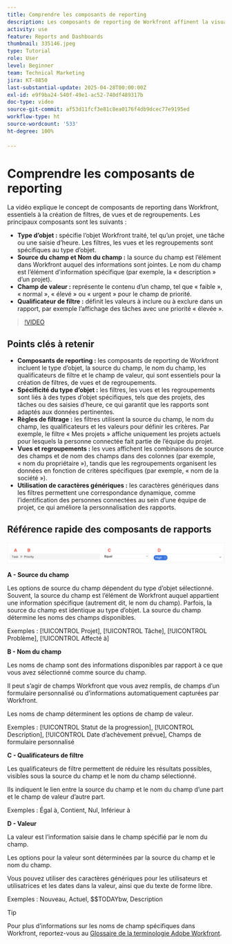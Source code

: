 ```yaml
---
title: Comprendre les composants de reporting
description: Les composants de reporting de Workfront affinent la visualisation des données avec des filtres basés sur des objets, des vues dynamiques, des regroupements structurés et une fonctionnalité de caractères génériques pour des informations personnalisées.
activity: use
feature: Reports and Dashboards
thumbnail: 335146.jpeg
type: Tutorial
role: User
level: Beginner
team: Technical Marketing
jira: KT-8850
last-substantial-update: 2025-04-28T00:00:00Z
exl-id: e9f9ba24-540f-49e1-ac52-740df489317b
doc-type: video
source-git-commit: af53d11fcf3e81c8ea0176f4db9dcec77e9195ed
workflow-type: ht
source-wordcount: '533'
ht-degree: 100%

---
```


# Comprendre les composants de reporting

La vidéo explique le concept de composants de reporting dans Workfront, essentiels à la création de filtres, de vues et de regroupements. Les principaux composants sont les suivants :

* **Type d’objet :** spécifie l’objet Workfront traité, tel qu’un projet, une tâche ou une saisie d’heure. Les filtres, les vues et les regroupements sont spécifiques au type d’objet.
* **Source du champ et Nom du champ :** la source du champ est l’élément dans Workfront auquel des informations sont jointes. Le nom du champ est l’élément d’information spécifique (par exemple, la « description » d’un projet).
* **Champ de valeur :** représente le contenu d’un champ, tel que « faible », « normal », « élevé » ou « urgent » pour le champ de priorité.
* **Qualificateur de filtre :** définit les valeurs à inclure ou à exclure dans un rapport, par exemple l’affichage des tâches avec une priorité « élevée ».


>[!VIDEO](https://video.tv.adobe.com/v/3447023/?quality=12&learn=on&captions=fre_fr)

## Points clés à retenir

* **Composants de reporting :** les composants de reporting de Workfront incluent le type d’objet, la source du champ, le nom du champ, les qualificateurs de filtre et le champ de valeur, qui sont essentiels pour la création de filtres, de vues et de regroupements.
* **Spécificité du type d’objet :** les filtres, les vues et les regroupements sont liés à des types d’objet spécifiques, tels que des projets, des tâches ou des saisies d’heure, ce qui garantit que les rapports sont adaptés aux données pertinentes.
* **Règles de filtrage :** les filtres utilisent la source du champ, le nom du champ, les qualificateurs et les valeurs pour définir les critères. Par exemple, le filtre « Mes projets » affiche uniquement les projets actuels pour lesquels la personne connectée fait partie de l’équipe du projet.
* **Vues et regroupements :** les vues affichent les combinaisons de source des champs et de nom des champs dans des colonnes (par exemple, « nom du propriétaire »), tandis que les regroupements organisent les données en fonction de critères spécifiques (par exemple, « nom de la société »).
* **Utilisation de caractères génériques :** les caractères génériques dans les filtres permettent une correspondance dynamique, comme l’identification des personnes connectées au sein d’une équipe de projet, ce qui améliore la personnalisation des rapports.

## Référence rapide des composants de rapports

![Image de l’écran de création d’un filtre](assets/reporting-components-1.png)

**A - Source du champ**

Les options de source du champ dépendent du type d’objet sélectionné. Souvent, la source du champ est l’élément de Workfront auquel appartient une information spécifique (autrement dit, le nom du champ). Parfois, la source du champ est identique au type d’objet.
La source du champ détermine les noms des champs disponibles.

Exemples : [!UICONTROL Projet], [!UICONTROL Tâche], [!UICONTROL Problème], [!UICONTROL Affecté à]

**B - Nom du champ**

Les noms de champ sont des informations disponibles par rapport à ce que vous avez sélectionné comme source du champ.

Il peut s’agir de champs Workfront que vous avez remplis, de champs d’un formulaire personnalisé ou d’informations automatiquement capturées par Workfront.

Les noms de champ déterminent les options de champ de valeur.

Exemples : [!UICONTROL Statut de la progression], [!UICONTROL Description], [!UICONTROL Date d’achèvement prévue], Champs de formulaire personnalisé

**C - Qualificateurs de filtre**

Les qualificateurs de filtre permettent de réduire les résultats possibles, visibles sous la source du champ et le nom du champ sélectionné.

Ils indiquent le lien entre la source du champ et le nom du champ d’une part et le champ de valeur d’autre part.

Exemples : Égal à, Contient, Nul, Inférieur à

**D - Valeur**

La valeur est l’information saisie dans le champ spécifié par le nom du champ.

Les options pour la valeur sont déterminées par la source du champ et le nom du champ.

Vous pouvez utiliser des caractères génériques pour les utilisateurs et utilisatrices et les dates dans la valeur, ainsi que du texte de forme libre.

Exemples : Nouveau, Actuel, $$TODAYbw, Description

>[!TIP]
>
>Pour plus d’informations sur les noms de champ spécifiques dans Workfront, reportez-vous au [Glossaire de la terminologie Adobe Workfront](https://experienceleague.adobe.com/docs/workfront/using/basics/workfront-terminology-glossary.html?lang=fr).

